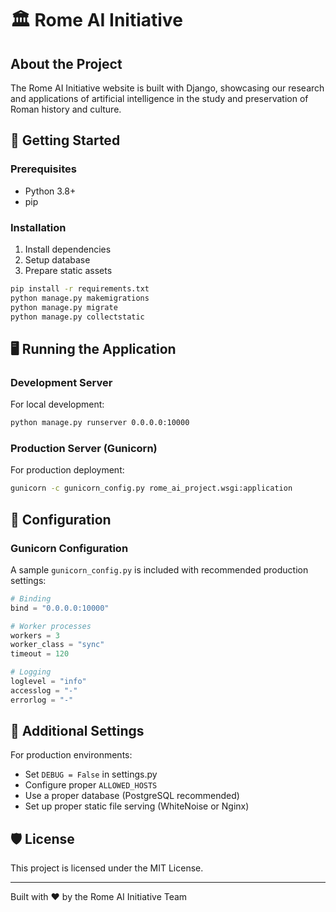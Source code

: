 # 🏛️ Rome AI Initiative

## About the Project

The Rome AI Initiative website is built with Django, showcasing our research and applications of artificial intelligence in the study and preservation of Roman history and culture.

## 🚀 Getting Started

### Prerequisites

- Python 3.8+
- pip

### Installation

1. Install dependencies
2. Setup database
3. Prepare static assets

```bash
pip install -r requirements.txt
python manage.py makemigrations
python manage.py migrate
python manage.py collectstatic
```

## 🖥️ Running the Application

### Development Server

For local development:
```bash
python manage.py runserver 0.0.0.0:10000
```

### Production Server (Gunicorn)

For production deployment:
```bash
gunicorn -c gunicorn_config.py rome_ai_project.wsgi:application
```

## 📝 Configuration

### Gunicorn Configuration

A sample `gunicorn_config.py` is included with recommended production settings:
```python
# Binding
bind = "0.0.0.0:10000"

# Worker processes
workers = 3
worker_class = "sync"
timeout = 120

# Logging
loglevel = "info"
accesslog = "-"
errorlog = "-"
```

## 🔧 Additional Settings

For production environments:
- Set `DEBUG = False` in settings.py
- Configure proper `ALLOWED_HOSTS`
- Use a proper database (PostgreSQL recommended)
- Set up proper static file serving (WhiteNoise or Nginx)

## 🛡️ License

This project is licensed under the MIT License.

---

Built with ❤️ by the Rome AI Initiative Team
